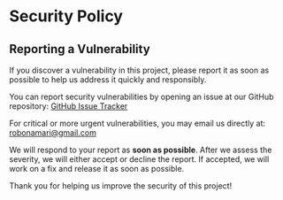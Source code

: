 # Security Policy

## Reporting a Vulnerability

If you discover a vulnerability in this project, please report it as soon as possible to help us address it quickly and responsibly.

You can report security vulnerabilities by opening an issue at our GitHub repository:
[GitHub Issue Tracker](https://github.com/robonamari/meme-database/issues)

For critical or more urgent vulnerabilities, you may email us directly at: robonamari@gmail.com

We will respond to your report as **soon as possible**. After we assess the severity, we will either accept or decline the report. If accepted, we will work on a fix and release it as soon as possible.

Thank you for helping us improve the security of this project!
